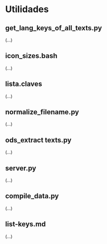 # Utilidades

## get_lang_keys_of_all_texts.py
(...)

## icon_sizes.bash
(...)

## lista.claves
(...)

## normalize_filename.py
(...)

## ods_extract texts.py
(...)

## server.py
(...)

## compile_data.py
(...)

## list-keys.md
(...)

